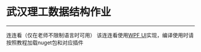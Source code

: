 # 武汉理工数据结构作业
---
连连看（仅在老师不限制语言时可用）
该连连看使用[WPF UI](https://github.com/lepoco/wpfui)实现，编译使用时请按照教程加载nuget包和对应插件

